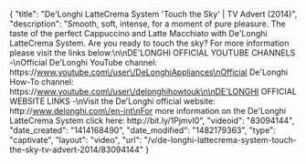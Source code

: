 {
    "title": "De'Longhi LatteCrema System 'Touch the Sky' | TV Advert (2014)",
    "description": "Smooth, soft, intense, for a moment of pure pleasure. The taste of the perfect Cappuccino and Latte Macchiato with De'Longhi LatteCrema System. Are you ready to touch the sky? For more information please visit the links below:\n\nDE'LONGHI OFFICIAL YOUTUBE CHANNELS -\nOfficial De'Longhi YouTube channel: https:\/\/www.youtube.com\/user\/DeLonghiAppliances\nOfficial De'Longhi How-To channel: https:\/\/www.youtube.com\/user\/delonghihowtouk\n\nDE'LONGHI OFFICIAL WEBSITE LINKS -\nVisit the De'Longhi official website: http:\/\/www.delonghi.com\/en-int\nFor more information on the De'Longhi LatteCrema System click here: http:\/\/bit.ly\/1PjmvI0",
    "videoid": "83094144",
    "date_created": "1414168490",
    "date_modified": "1482179363",
    "type": "captivate",
    "layout": "video",
    "url": "\/v\/de-longhi-lattecrema-system-touch-the-sky-tv-advert-2014\/83094144"
}